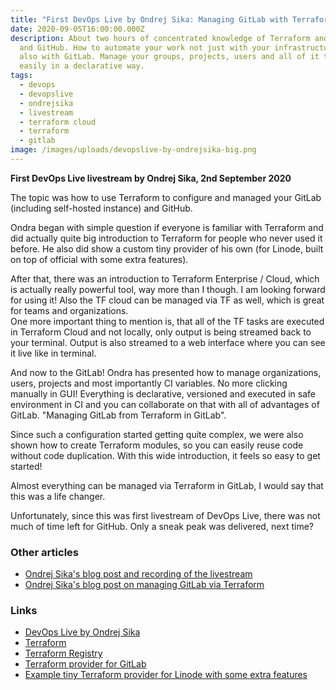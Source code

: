```yaml
---
title: "First DevOps Live by Ondrej Sika: Managing GitLab with Terraform"
date: 2020-09-05T16:00:00.000Z
description: About two hours of concentrated knowledge of Terraform and GitLab
  and GitHub. How to automate your work not just with your infrastructure, but
  also with GitLab. Manage your groups, projects, users and all of it together
  easily in a declarative way.
tags:
  - devops
  - devopslive
  - ondrejsika
  - livestream
  - terraform cloud
  - terraform
  - gitlab
image: /images/uploads/devopslive-by-ondrejsika-big.png
---
```

**First DevOps Live livestream by Ondrej Sika, 2nd September 2020**

The topic was how to use Terraform to configure and managed your GitLab (including self-hosted instance) and GitHub.

Ondra began with simple question if everyone is familiar with Terraform and did actually quite big introduction to Terraform for people who never used it before. He also did show a custom tiny provider of his own (for Linode, built on top of official with some extra features).

After that, there was an introduction to Terraform Enterprise / Cloud, which is actually really powerful tool, way more than I though. I am looking forward for using it! Also the TF cloud can be managed via TF as well, which is great for teams and organizations. \
One more important thing to mention is, that all of the TF tasks are executed in Terraform Cloud and not locally, only output is being streamed back to your terminal. Output is also streamed to a web interface where you can see it live like in terminal.

And now to the GitLab! Ondra has presented how to manage organizations, users, projects and most importantly CI variables. No more clicking manually in GUI! Everything is declarative, versioned and executed in safe environment in CI and you can collaborate on that with all of advantages of GitLab. "Managing GitLab from Terraform in GitLab".

Since such a configuration started getting quite complex, we were also shown how to create Terraform modules, so you can easily reuse code without code duplication. With this wide introduction, it feels so easy to get started!

Almost everything can be managed via Terraform in GitLab, I would say that this was a life changer.

Unfortunately, since this was first livestream of DevOps Live, there was not much of time left for GitHub. Only a sneak peak was delivered, next time?

### Other articles

* [Ondrej Sika's blog post and recording of the livestream](https://ondrej-sika.cz/blog/zaznam-devops-live-1-sprava-gitlabu-pomoci-terraformu/)
* [Ondrej Sika's blog post on managing GitLab via Terraform](https://ondrej-sika.cz/blog/sprava-gitlabu-pomoci-terraformu/)

### Links

* [DevOps Live by Ondrej Sika](https://ondrej-sika.cz/devopslive)
* [Terraform](https://www.terraform.io/)
* [Terraform Registry](https://registry.terraform.io/)
* [Terraform provider for GitLab](https://www.terraform.io/docs/providers/gitlab/index.html)
* [Example tiny Terraform provider for Linode with some extra features](https://github.com/ondrejsika/terraform-provider-linodex)